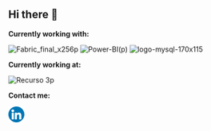 ## Hi there 👋

**Currently working with:**

![Fabric_final_x256p](https://github.com/user-attachments/assets/837831e5-904d-4c9d-8a3a-d1310c1c6548)
![Power-BI(p)](https://github.com/user-attachments/assets/64155eb6-899b-46ca-8609-4838c7b424ae)
![logo-mysql-170x115](https://github.com/user-attachments/assets/cb11fc10-86b2-4865-9e32-494dd5b787c2)


**Currently working at:**

![Recurso 3p](https://github.com/user-attachments/assets/a3fc8de2-c6ca-423b-bd70-39d85a397adc)

**Contact me:**

[![LinkedIn](png/linkedin_3670045.png)](https://www.linkedin.com/in/robertoiglesiassanz)

<!--

**riglesiassanz/riglesiassanz** is a ✨ _special_ ✨ repository because its `README.md` (this file) appears on your GitHub profile.

Here are some ideas to get you started:

- 🔭 I’m currently working on ...
- 🌱 I’m currently learning ...
- 👯 I’m looking to collaborate on ...
- 🤔 I’m looking for help with ...
- 💬 Ask me about ...
- 📫 How to reach me: ...
- 😄 Pronouns: ...
- ⚡ Fun fact: ...
-->
